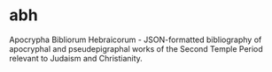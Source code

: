 # abh
Apocrypha Bibliorum Hebraicorum - JSON-formatted bibliography of apocryphal and pseudepigraphal works of the Second Temple Period relevant to Judaism and Christianity.

